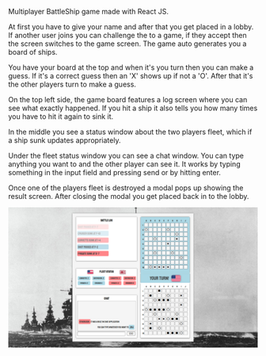 Multiplayer BattleShip game made with React JS.

At first you have to give your name and after that you get placed in a lobby. If another user joins you can challenge the to a game, if they accept then the screen switches to the game screen. The game auto generates you a board of ships.

You have your board at the top and when it's you turn then you can make a guess. If it's a correct guess then an 'X' shows up if not a 'O'. After that it's the other players turn to make a guess. 

On the top left side, the game board features a log screen where you can see what exactly happened. If you hit a ship it also tells you how many times you have to hit it again to sink it. 

In the middle you see a status window about the two players fleet, which if a ship sunk updates appropriately. 

Under the fleet status window you can see a chat window. You can type anything you want to and the other player can see it. It works by typing something in the input field and pressing send or by hitting enter.

Once one of the players fleet is destroyed a modal pops up showing the result screen. After closing the modal you get placed back in to the lobby.

![App Preview](battleship.jpg)
